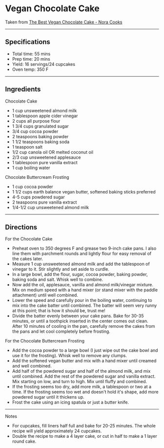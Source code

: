 # Vegan Chocolate Cake

Taken from
[The Best Vegan Chocolate Cake - Nora Cooks](https://www.noracooks.com/vegan-chocolate-cake/)

---
## Specifications
- Total time: 55 mins
- Prep time: 20 mins
- Yield: 16 servings/24 cupcakes
- Oven temp: 350 F

---
## Ingredients

Chocolate Cake
- 1 cup unsweetened almond milk
- 1 tablespoon apple cider vinegar
- 2 cups all purpose flour
- 1 3/4 cups granulated sugar
- 3/4 cup cocoa powder
- 2 teaspoons baking powder
- 1 1/2 teaspoons baking soda
- 1 teaspoon salt
- 1/2 cup canola oil OR melted coconut oil
- 2/3 cup unsweetened applesauce
- 1 tablespoon pure vanilla extract
- 1 cup boiling water

Chocolate Buttercream Frosting
- 1 cup cocoa powder
- 1 1/2 cups earth balance vegan butter, softened baking sticks preferred
- 4-5 cups powdered sugar
- 2 teaspoons pure vanilla extract
- 1/4-1/2 cup unsweetened almond milk

---
## Directions

For the Chocolate Cake
- Preheat oven to 350 degrees F and grease two 9-inch cake pans. I also line them with parchment rounds and lightly flour for easy removal of the cakes later.
- Measure 1 cup unsweetened almond milk and add the tablespoon of vinegar to it. Stir slightly and set aside to curdle.
- In a large bowl, add the flour, sugar, cocoa powder, baking powder, baking soda and salt. Whisk well to combine.
- Now add the oil, applesauce, vanilla and almond milk/vinegar mixture. Mix on medium speed with a hand mixer (or stand mixer with the paddle attachment) until well combined. 
- Lower the speed and carefully pour in the boiling water, continuing to mix into the cake batter until combined. The batter will seem very runny at this point; that is how it should be, trust me!
- Divide the batter evenly between your cake pans. Bake for 30-35 minutes, or until a toothpick inserted in the center comes out clean. After 10 minutes of cooling in the pan, carefully remove the cakes from the pans and let cool completely before frosting.

For the Chocolate Buttercream Frosting
- Add the cocoa powder to a large bowl (I just wipe out the cake bowl and use it for the frosting). Whisk well to remove any clumps.
- Add the softened vegan butter and mix with a hand mixer until creamed and well combined.
- Add half of the powdered sugar and half of the almond milk, and mix until combined. Add the rest of the powdered sugar and vanilla extract. Mix starting on low, and turn to high. Mix until fluffy and combined.
- If the frosting seems too dry, add more milk, a tablespoon or two at a time. If the frosting seems too wet and doesn't hold it's shape, add more powdered sugar until it thickens up. 
- Frost the cake using an icing spatula or just a butter knife.

---
Notes
- For cupcakes, fill liners half full and bake for 20-25 minutes. The whole recipe will yield approximately 24 cupcakes.
- Double the recipe to make a 4 layer cake, or cut in half to make a 1 layer round cake.